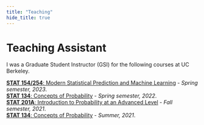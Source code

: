 ```yaml
---
title: "Teaching"
hide_title: true
---
```


# Teaching Assistant
I was a Graduate Student Instructor (GSI) for the following courses at UC Berkeley.

[**STAT 154/254**: Modern Statistical Prediction and Machine Learning](https://classes.berkeley.edu/content/2023-spring-stat-154-001-lec-001) - *Spring semester, 2023*.
<br>
[**STAT 134**: Concepts of Probability](https://classes.berkeley.edu/content/2022-spring-stat-134-001-lec-001) - *Spring semester, 2022*.
<br>
[**STAT 201A**: Introduction to Probability at an Advanced Level](https://classes.berkeley.edu/content/2021-fall-stat-201a-001-lec-001) - *Fall semester, 2021*.
<br>
[**STAT 134**: Concepts of Probability](https://classes.berkeley.edu/content/2021-summer-stat-134-001-lec-001) - *Summer, 2021*.




<!-- Add a style tag with CSS to control the layout -->
<style>
  .content-container {
    display: flex;
    align-items: flex-start;
  }
  .text-container {
    flex-grow: 1;
  }

  .side-image {
    margin-top: 5px;
    margin-left: 30px; /* Adjust the space between the image and the text */
    max-width: 40%; /* Adjust the width of the image */
    border-radius: 2%; /* Make the image circular */
    overflow: hidden; /* Hide anything outside of the circle */
  }

  /* Responsive design for smaller screens */
  @media (max-width: 768px) {
    .side-image {
      max-width: 100%;
      margin-left: 0;
      margin-bottom: 20px;
    }

    .content-container {
      flex-direction: column;
    }
  }
</style>
